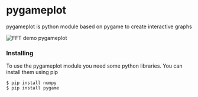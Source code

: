 # pygameplot

pygameplot is python module based on pygame to create interactive graphs

![FFT demo pygameplot](demo/demo.gif)

### Installing

To use the pygameplot module you need some python libraries.
You can install them using pip

```
$ pip install numpy
$ pip install pygame
```

